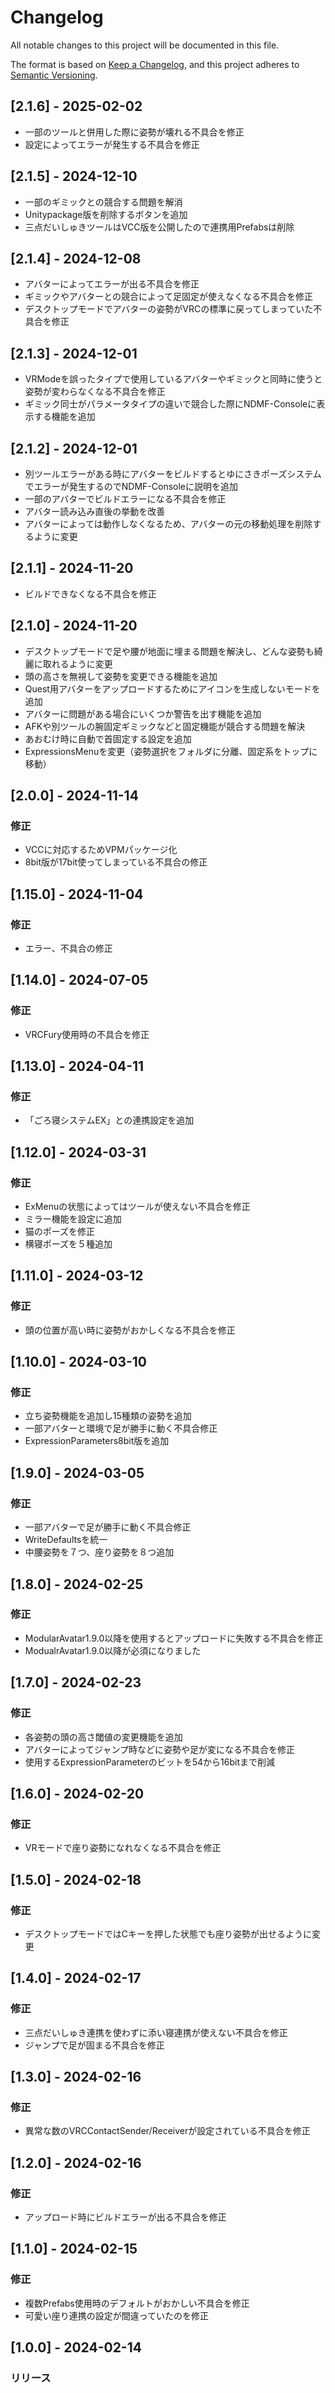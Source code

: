 # Changelog
All notable changes to this project will be documented in this file.

The format is based on [Keep a Changelog](https://keepachangelog.com/en/1.0.0/),
and this project adheres to [Semantic Versioning](https://semver.org/spec/v2.0.0.html).

## [2.1.6] - 2025-02-02
- 一部のツールと併用した際に姿勢が壊れる不具合を修正
- 設定によってエラーが発生する不具合を修正

## [2.1.5] - 2024-12-10
- 一部のギミックとの競合する問題を解消
- Unitypackage版を削除するボタンを追加
- 三点だいしゅきツールはVCC版を公開したので連携用Prefabsは削除

## [2.1.4] - 2024-12-08
- アバターによってエラーが出る不具合を修正
- ギミックやアバターとの競合によって足固定が使えなくなる不具合を修正
- デスクトップモードでアバターの姿勢がVRCの標準に戻ってしまっていた不具合を修正

## [2.1.3] - 2024-12-01
- VRModeを誤ったタイプで使用しているアバターやギミックと同時に使うと姿勢が変わらなくなる不具合を修正
- ギミック同士がパラメータタイプの違いで競合した際にNDMF-Consoleに表示する機能を追加

## [2.1.2] - 2024-12-01
- 別ツールエラーがある時にアバターをビルドするとゆにさきポーズシステムでエラーが発生するのでNDMF-Consoleに説明を追加
- 一部のアバターでビルドエラーになる不具合を修正
- アバター読み込み直後の挙動を改善
- アバターによっては動作しなくなるため、アバターの元の移動処理を削除するように変更

## [2.1.1] - 2024-11-20
- ビルドできなくなる不具合を修正

## [2.1.0] - 2024-11-20
- デスクトップモードで足や腰が地面に埋まる問題を解決し、どんな姿勢も綺麗に取れるように変更
- 頭の高さを無視して姿勢を変更できる機能を追加
- Quest用アバターをアップロードするためにアイコンを生成しないモードを追加
- アバターに問題がある場合にいくつか警告を出す機能を追加
- AFKや別ツールの腕固定ギミックなどと固定機能が競合する問題を解決
- あおむけ時に自動で首固定する設定を追加
- ExpressionsMenuを変更（姿勢選択をフォルダに分離、固定系をトップに移動）

## [2.0.0] - 2024-11-14
### 修正
- VCCに対応するためVPMパッケージ化
- 8bit版が17bit使ってしまっている不具合の修正

## [1.15.0] - 2024-11-04
### 修正
- エラー、不具合の修正

## [1.14.0] - 2024-07-05
### 修正
- VRCFury使用時の不具合を修正

## [1.13.0] - 2024-04-11
### 修正
- 「ごろ寝システムEX」との連携設定を追加

## [1.12.0] - 2024-03-31
### 修正
- ExMenuの状態によってはツールが使えない不具合を修正
- ミラー機能を設定に追加
- 猫のポーズを修正
- 横寝ポーズを５種追加

## [1.11.0] - 2024-03-12
### 修正
- 頭の位置が高い時に姿勢がおかしくなる不具合を修正

## [1.10.0] - 2024-03-10
### 修正
- 立ち姿勢機能を追加し15種類の姿勢を追加
- 一部アバターと環境で足が勝手に動く不具合修正
- ExpressionParameters8bit版を追加

## [1.9.0] - 2024-03-05
### 修正
- 一部アバターで足が勝手に動く不具合修正
- WriteDefaultsを統一
- 中腰姿勢を７つ、座り姿勢を８つ追加

## [1.8.0] - 2024-02-25
### 修正
- ModularAvatar1.9.0以降を使用するとアップロードに失敗する不具合を修正
- ModualrAvatar1.9.0以降が必須になりました

## [1.7.0] - 2024-02-23
### 修正
- 各姿勢の頭の高さ閾値の変更機能を追加
- アバターによってジャンプ時などに姿勢や足が変になる不具合を修正
- 使用するExpressionParameterのビットを54から16bitまで削減

## [1.6.0] - 2024-02-20
### 修正
- VRモードで座り姿勢になれなくなる不具合を修正

## [1.5.0] - 2024-02-18
### 修正
- デスクトップモードではCキーを押した状態でも座り姿勢が出せるように変更

## [1.4.0] - 2024-02-17
### 修正
- 三点だいしゅき連携を使わずに添い寝連携が使えない不具合を修正
- ジャンプで足が固まる不具合を修正

## [1.3.0] - 2024-02-16
### 修正
- 異常な数のVRCContactSender/Receiverが設定されている不具合を修正

## [1.2.0] - 2024-02-16
### 修正
- アップロード時にビルドエラーが出る不具合を修正

## [1.1.0] - 2024-02-15
### 修正
- 複数Prefabs使用時のデフォルトがおかしい不具合を修正
- 可愛い座り連携の設定が間違っていたのを修正

## [1.0.0] - 2024-02-14
### リリース
